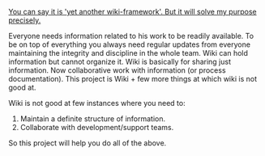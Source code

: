 [You can say it is 'yet another wiki-framework'. But it will solve my purpose precisely. ](.md)

Everyone needs information related to his work to be readily available. To be on top of everything you always need regular updates from everyone maintaining the integrity and discipline in the whole team. Wiki can hold information but cannot organize it. Wiki is basically for sharing just information. Now collaborative work with information (or process documentation). This project is Wiki + few more things at which wiki is not good at.

Wiki is not good at few instances where you need to:

1. Maintain a definite structure of information.
2. Collaborate with development/support teams.

So this project will help you do all of the above.